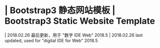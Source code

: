 | Bootstrap3 静态网站模板
| Bootstrap3 Static Website Template
===== 

| 2018.02.26 最后更新，用于 "数字 IDE Web" 2018.5
| 2018.02.26 last updated, used for "digital IDE for Web" 2018.5
  

